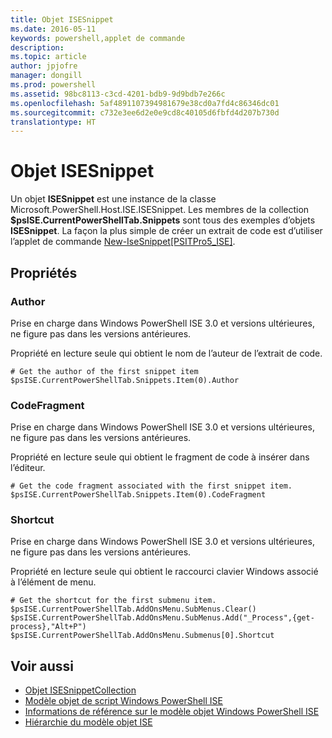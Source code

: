 ```yaml
---
title: Objet ISESnippet
ms.date: 2016-05-11
keywords: powershell,applet de commande
description: 
ms.topic: article
author: jpjofre
manager: dongill
ms.prod: powershell
ms.assetid: 98bc8113-c3cd-4201-bdb9-9d9bdb7e266c
ms.openlocfilehash: 5af4891107394981679e38cd0a7fd4c86346dc01
ms.sourcegitcommit: c732e3ee6d2e0e9cd8c40105d6fbfd4d207b730d
translationtype: HT
---
```

# <a name="the-isesnippetobject"></a>Objet ISESnippet
  Un objet **ISESnippet** est une instance de la classe Microsoft.PowerShell.Host.ISE.ISESnippet. Les membres de la collection **$psISE.CurrentPowerShellTab.Snippets** sont tous des exemples d’objets **ISESnippet**. La façon la plus simple de créer un extrait de code est d’utiliser l’applet de commande [New-IseSnippet&#91;PSITPro5_ISE&#93;](https://technet.microsoft.com/en-us/library/0a6339a3-2683-4a8e-8929-90ad9a95c3e0).

## <a name="properties"></a>Propriétés

###  <a name="a-namedisplaynamea-author"></a><a name="DisplayName"></a> Author
  Prise en charge dans Windows PowerShell ISE 3.0 et versions ultérieures, ne figure pas dans les versions antérieures. 

 Propriété en lecture seule qui obtient le nom de l’auteur de l’extrait de code.

```
# Get the author of the first snippet item
$psISE.CurrentPowerShellTab.Snippets.Item(0).Author

```

###  <a name="a-nameactiona-codefragment"></a><a name="Action"></a> CodeFragment
  Prise en charge dans Windows PowerShell ISE 3.0 et versions ultérieures, ne figure pas dans les versions antérieures. 

 Propriété en lecture seule qui obtient le fragment de code à insérer dans l’éditeur.

```
# Get the code fragment associated with the first snippet item.
$psISE.CurrentPowerShellTab.Snippets.Item(0).CodeFragment

```

###  <a name="a-nameshortcuta-shortcut"></a><a name="Shortcut"></a> Shortcut
  Prise en charge dans Windows PowerShell ISE 3.0 et versions ultérieures, ne figure pas dans les versions antérieures. 

 Propriété en lecture seule qui obtient le raccourci clavier Windows associé à l’élément de menu.

```
# Get the shortcut for the first submenu item.
$psISE.CurrentPowerShellTab.AddOnsMenu.SubMenus.Clear()
$psISE.CurrentPowerShellTab.AddOnsMenu.SubMenus.Add("_Process",{get-process},"Alt+P")
$psISE.CurrentPowerShellTab.AddOnsMenu.Submenus[0].Shortcut
```

## <a name="see-also"></a>Voir aussi
- [Objet ISESnippetCollection](The-ISESnippetCollection-Object.md) 
- [Modèle objet de script Windows PowerShell ISE](The-Windows-PowerShell-ISE-Scripting-Object-Model.md) 
- [Informations de référence sur le modèle objet Windows PowerShell ISE](Windows-PowerShell-ISE-Object-Model-Reference.md) 
- [Hiérarchie du modèle objet ISE](The-ISE-Object-Model-Hierarchy.md)

  
